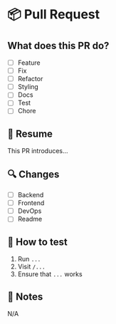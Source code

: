 # 📦 Pull Request

##  What does this PR do?
<!-- Describe the goal and scope of this pull request -->
- [ ] Feature
- [ ] Fix
- [ ] Refactor
- [ ] Styling
- [ ] Docs
- [ ] Test
- [ ] Chore

## 📄 Resume
<!-- Add a brief description of what’s inside the PR -->
This PR introduces...

## 🔍 Changes
- [ ] Backend
- [ ] Frontend
- [ ] DevOps
- [ ] Readme

## 🧪 How to test
<!-- Describe how to test this change manually -->
1. Run `...`
2. Visit `/...`
3. Ensure that `...` works

## 🧠 Notes
<!-- Optional tips, tradeoffs, decisions -->
N/A